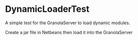 DynamicLoaderTest
=================

A simple test for the GranolaServer to load dynamic modules.

Create a jar file in Netbeans then load it into the GranolaServer

